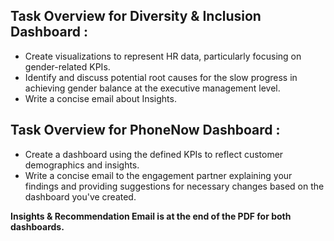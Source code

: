## Task Overview for Diversity & Inclusion Dashboard :

- Create visualizations to represent HR data, particularly focusing on gender-related KPIs.
- Identify and discuss potential root causes for the slow progress in achieving gender balance at the executive management level.
- Write a concise email about Insights.

## Task Overview for PhoneNow Dashboard :

- Create a dashboard using the defined KPIs to reflect customer demographics and insights.
- Write a concise email to the engagement partner explaining your findings and providing suggestions for necessary changes based on the dashboard you've created.


**Insights & Recommendation Email is at the end of the PDF for both dashboards.**
